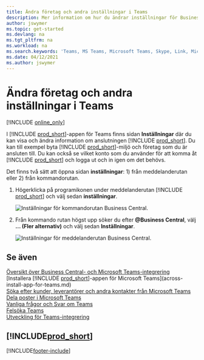 ```yaml
---
title: Ändra företag och andra inställningar i Teams
description: Mer information om hur du ändrar inställningar för Business Central-anslutning från Microsoft Teams.
author: jswymer
ms.topic: get-started
ms.devlang: na
ms.tgt_pltfrm: na
ms.workload: na
ms.search.keywords: 'Teams, MS Teams, Microsoft Teams, Skype, Link, Microsoft 365, settings, search'
ms.date: 04/12/2021
ms.author: jswymer
---
```


# <a name="changing-company-and-other-settings-in-teams"></a>Ändra företag och andra inställningar i Teams

[!INCLUDE [online_only](includes/online_only.md)]

I [!INCLUDE [prod_short](includes/prod_short.md)]-appen för Teams finns sidan **Inställningar** där du kan visa och ändra information om anslutningen [!INCLUDE [prod_short](includes/prod_short.md)]. Du kan till exempel byta [!INCLUDE [prod_short](includes/prod_short.md)]-miljö och företag som du är ansluten till. Du kan också se vilket konto som du använder för att komma åt [!INCLUDE [prod_short](includes/prod_short.md)] och logga ut och in igen om det behövs.

Det finns två sätt att öppna sidan **inställningar**: 1) från meddelanderutan eller 2) från kommandorutan.

1. Högerklicka på programikonen under meddelanderutan [!INCLUDE [prod_short](includes/prod_short.md)] och välj sedan **inställningar**.

    ![Inställningar för kommandorutan Business Central.](media/teams-settings-message-box.png)

2. Från kommando rutan högst upp söker du efter **@Business Central**, välj **... (Fler alternativ)** och välj sedan **Inställningar**.

   ![Inställningar för meddelanderutan Business Central.](media/teams-settings-command-box.png)

## <a name="see-also"></a>Se även

[Översikt över Business Central- och Microsoft Teams-integrering](across-teams-overview.md)  
[Installera [!INCLUDE [prod_short](includes/prod_short.md)]-appen för Microsoft Teams](across-install-app-for-teams.md)  
[Söka efter kunder, leverantörer och andra kontakter från Microsoft Teams](across-search-contacts-teams.md)  
[Dela poster i Microsoft Teams](across-working-with-teams.md)  
[Vanliga frågor och Svar om Teams](teams-faq.md)  
[Felsöka Teams](admin-teams-troubleshooting.md)  
[Utveckling för Teams-integrering](/dynamics365/business-central/dev-itpro/developer/devenv-develop-for-teams)  

## [!INCLUDE[prod_short](includes/free_trial_md.md)]  


[!INCLUDE[footer-include](includes/footer-banner.md)]
